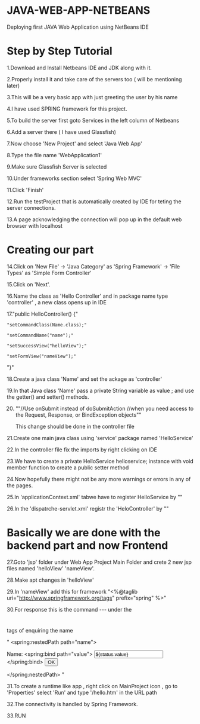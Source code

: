# JAVA-WEB-APP-NETBEANS
Deploying first JAVA Web Application using NetBeans IDE

# Step by Step Tutorial

1.Download and Install Netbeans IDE and JDK along with it.

2.Properly install it and take care of the servers too ( will be mentioning later)

3.This will be a very basic app with just greeting the user by his name

4.I have used SPRING framework for this project.

5.To build the server first goto Services in the left column of Netbeans

6.Add a server there ( I have used Glassfish)

7.Now choose 'New Project' and select 'Java Web App'

8.Type the file name 'WebApplication1'

9.Make sure Glassfish Server is selected

10.Under frameworks section select 'Spring Web MVC'

11.Click 'Finish'

12.Run the testProject that is automatically created by IDE for teting the server connections.

13.A page acknowledging the connection will pop up in the default web browser with localhost

# Creating our part

14.Click on 'New File' -> 'Java Category' as 'Spring Framework' -> 'File Types'  as 'Simple Form Controller'

15.Click on 'Next'.

16.Name the class as 'Hello Controller' and in package name type 'controller' ,  a new class opens up in IDE

17."public HelloController() {"
    
    "setCommandClass(Name.class);"
    
    "setCommandName("name");"
    
    "setSuccessView("helloView");"
    
    "setFormView("nameView");"

"}"

18.Create a java class 'Name' and set the ackage as 'controller'

19.In that Java class 'Name' pass a private String variable as value ; and use the getter() and setter() methods.

20. ""//Use onSubmit instead of doSubmitAction 
    //when you need access to the Request, Response, or BindException objects""
    
    This change should be done in the controller file
    
21.Create one main java class using 'service' package named 'HelloService'

22.In the controller file fix the imports by right clicking on IDE

23.We have to create a private HelloService helloservice; instance with void member function to create a public setter method 

24.Now hopefully there might not be any more warnings or errors in any of the pages.

25.In 'applicationContext.xml' tabwe have to register HelloService  by "<bean name="helloService" class="service.HelloService" />"

26.In the 'dispatrche-servlet.xml' registr the 'HeloController' by "<bean class="controller.HelloController" p:helloService-ref="helloService"/>"

# Basically we are done with the backend part and now Frontend

27.Goto 'jsp' folder under Web App Project Main Folder and crete 2 new jsp files named 'helloView' 'nameView'.

28.Make apt changes in 'helloView'

29.In 'nameView' add this for framework "<%@taglib uri="http://www.springframework.org/tags" prefix="spring" %>"

30.For response this is the command --- under the <h1></h1> tags of enquiring the name

"
<spring:nestedPath path="name">
    <form action="" method="post">
        Name:
        <spring:bind path="value">
            <input type="text" name="${status.expression}" value="${status.value}">
        </spring:bind>
        <input type="submit" value="OK">
    </form>
</spring:nestedPath>
"

31.To create a runtime like app , right click on MainProject icon , go to 'Properties' select 'Run' and type '/hello.htm' in the URL path

32.The connectivity is handled by Spring Framework.

33.RUN 


